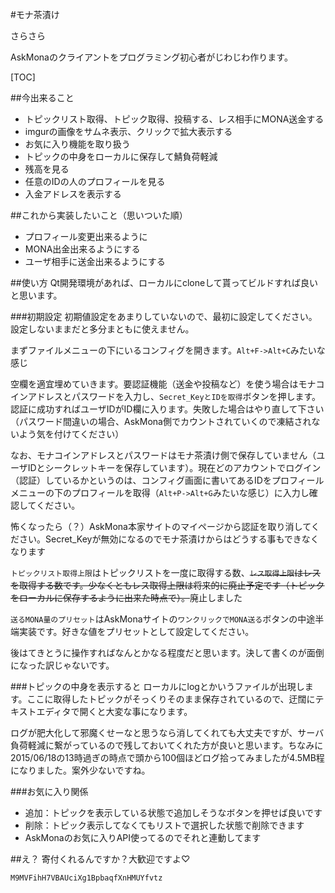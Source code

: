 #モナ茶漬け

さらさら


AskMonaのクライアントをプログラミング初心者がじわじわ作ります。


[TOC]



##今出来ること
- トピックリスト取得、トピック取得、投稿する、レス相手にMONA送金する
- imgurの画像をサムネ表示、クリックで拡大表示する
- お気に入り機能を取り扱う
- トピックの中身をローカルに保存して鯖負荷軽減
- 残高を見る
- 任意のIDの人のプロフィールを見る
- 入金アドレスを表示する

##これから実装したいこと（思いついた順）
- プロフィール変更出来るように
- MONA出金出来るようにする
- ユーザ相手に送金出来るようにする

##使い方
Qt開発環境があれば、ローカルにcloneして貰ってビルドすれば良いと思います。

###初期設定
初期値設定をあまりしていないので、最初に設定してください。設定しないままだと多分まともに使えません。

まずファイルメニューの下にいるコンフィグを開きます。`Alt+F->Alt+C`みたいな感じ

空欄を適宜埋めていきます。要認証機能（送金や投稿など）を使う場合はモナコインアドレスとパスワードを入力し、`Secret_KeyとIDを取得`ボタンを押します。認証に成功すればユーザIDがID欄に入ります。失敗した場合はやり直して下さい（パスワード間違いの場合、AskMona側でカウントされていくので凍結されないよう気を付けてください）

なお、モナコインアドレスとパスワードはモナ茶漬け側で保存していません（ユーザIDとシークレットキーを保存しています）。現在どのアカウントでログイン（認証）しているかというのは、コンフィグ画面に書いてあるIDをプロフィールメニューの下のプロフィールを取得（`Alt+P->Alt+G`みたいな感じ）に入力し確認してください。

怖くなったら（？）AskMona本家サイトのマイページから認証を取り消してください。Secret_Keyが無効になるのでモナ茶漬けからはどうする事もできなくなります

`トピックリスト取得上限`はトピックリストを一度に取得する数、~~`レス取得上限`はレスを取得する数です。少なくともレス取得上限は将来的に廃止予定です（トピックをローカルに保存するように出来た時点で）。~~廃止しました

`送るMONA量のプリセット`はAskMonaサイトの`ワンクリックでMONA送る`ボタンの中途半端実装です。好きな値をプリセットとして設定してください。

後はてきとうに操作すればなんとかなる程度だと思います。決して書くのが面倒になった訳じゃないです。

###トピックの中身を表示すると
ローカルにlogとかいうファイルが出現します。ここに取得したトピックがそっくりそのまま保存されているので、迂闊にテキストエディタで開くと大変な事になります。

ログが肥大化して邪魔くせーなと思うなら消してくれても大丈夫ですが、サーバ負荷軽減に繋がっているので残しておいてくれた方が良いと思います。ちなみに2015/06/18の13時過ぎの時点で頭から100個ほどログ拾ってみましたが4.5MB程になりました。案外少ないですね。

###お気に入り関係
- 追加：トピックを表示している状態で追加しそうなボタンを押せば良いです
- 削除：トピック表示してなくてもリストで選択した状態で削除できます
- AskMonaのお気に入りAPI使ってるのでそれと連動してます

##え？
寄付くれるんですか？大歓迎ですよ♡

```
M9MVFihH7VBAUciXg1BpbaqfXnHMUYfvtz
```